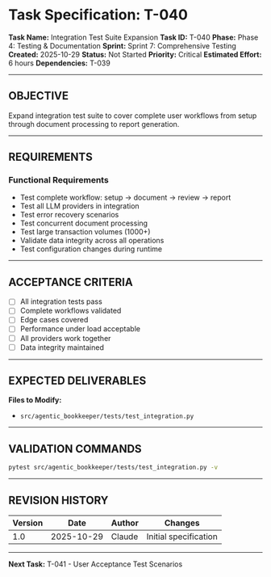 # Task Specification: T-040

**Task Name:** Integration Test Suite Expansion
**Task ID:** T-040
**Phase:** Phase 4: Testing & Documentation
**Sprint:** Sprint 7: Comprehensive Testing
**Created:** 2025-10-29
**Status:** Not Started
**Priority:** Critical
**Estimated Effort:** 6 hours
**Dependencies:** T-039

---

## OBJECTIVE

Expand integration test suite to cover complete user workflows from setup through document processing to report generation.

---

## REQUIREMENTS

### Functional Requirements
- Test complete workflow: setup → document → review → report
- Test all LLM providers in integration
- Test error recovery scenarios
- Test concurrent document processing
- Test large transaction volumes (1000+)
- Validate data integrity across all operations
- Test configuration changes during runtime

---

## ACCEPTANCE CRITERIA

- [ ] All integration tests pass
- [ ] Complete workflows validated
- [ ] Edge cases covered
- [ ] Performance under load acceptable
- [ ] All providers work together
- [ ] Data integrity maintained

---

## EXPECTED DELIVERABLES

**Files to Modify:**
- `src/agentic_bookkeeper/tests/test_integration.py`

---

## VALIDATION COMMANDS

```bash
pytest src/agentic_bookkeeper/tests/test_integration.py -v
```

---

## REVISION HISTORY

| Version | Date       | Author | Changes                    |
|---------|------------|--------|-----------------------------|
| 1.0     | 2025-10-29 | Claude | Initial specification       |

---

**Next Task:** T-041 - User Acceptance Test Scenarios
